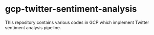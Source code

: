 # gcp-twitter-sentiment-analysis
This repository contains various codes in GCP which implement Twitter sentiment analysis pipeline.
